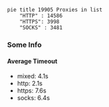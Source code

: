 
```mermaid
pie title 19905 Proxies in list
    "HTTP" : 14586
    "HTTPS": 3998
    "SOCKS" : 3481
```

### Some Info
#### Average Timeout

- mixed: 4.1s
- http: 2.1s
- https: 7.6s
- socks: 6.4s
